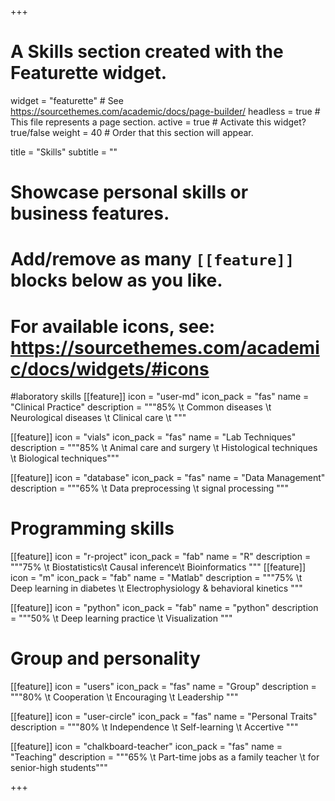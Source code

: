 +++
# A Skills section created with the Featurette widget.
widget = "featurette"  # See https://sourcethemes.com/academic/docs/page-builder/
headless = true  # This file represents a page section.
active = true  # Activate this widget? true/false
weight = 40  # Order that this section will appear.

title = "Skills"
subtitle = ""

# Showcase personal skills or business features.
# 
# Add/remove as many `[[feature]]` blocks below as you like.
# 
# For available icons, see: https://sourcethemes.com/academic/docs/widgets/#icons

#laboratory skills
[[feature]]
  icon = "user-md"
  icon_pack = "fas"
  name = "Clinical Practice"
  description = """85% \t
  Common diseases \t
  Neurological diseases \t
  Clinical care \t
  """  

[[feature]]
  icon = "vials"
  icon_pack = "fas"
  name = "Lab Techniques"
  description = """85% \t 
  Animal care and surgery \t
  Histological techniques \t
  Biological techniques"""

[[feature]]
  icon = "database"
  icon_pack = "fas"
  name = "Data Management"
  description = """65% \t
  Data preprocessing \t
  signal processing
  """  



# Programming skills

[[feature]]
  icon = "r-project"
  icon_pack = "fab"
  name = "R"
  description = """75% \t 
  Biostatistics\t
  Causal inference\t
  Bioinformatics
"""
[[feature]]
  icon = "m"
  icon_pack = "fab"
  name = "Matlab"
  description = """75% \t
  Deep learning in diabetes \t
  Electrophysiology & behavioral kinetics """

[[feature]]
  icon = "python"
  icon_pack = "fab"
  name = "python"
  description = """50% \t
  Deep learning practice \t
  Visualization
  """

# Group and personality


[[feature]]
  icon = "users"
  icon_pack = "fas"
  name = "Group"
  description = """80% \t
  Cooperation \t
  Encouraging \t
  Leadership 
  """

[[feature]]
  icon = "user-circle"
  icon_pack = "fas"
  name = "Personal Traits"
  description = """80% \t
  Independence \t
  Self-learning \t
  Accertive
  """

[[feature]]
  icon = "chalkboard-teacher"
  icon_pack = "fas"
  name = "Teaching"
  description = """65% \t
  Part-time jobs as a family teacher \t
  for senior-high students"""

+++
